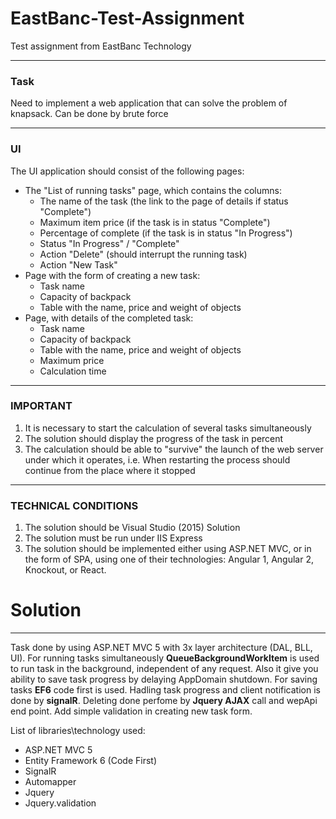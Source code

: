 # EastBanc-Test-Assignment
Test assignment from EastBanc Technology

---
### Task
Need to implement a web application that can solve the problem of knapsack.
Can be done by brute force

---
### UI
The UI application should consist of the following pages:

* The "List of running tasks" page, which contains the columns:
  * The name of the task (the link to the page of details if status "Complete")
  * Maximum item price (if the task is in status "Complete")
  * Percentage of complete (if the task is in status "In Progress")
  * Status "In Progress" / "Complete"
  * Action "Delete" (should interrupt the running task)
  * Action "New Task"
* Page with the form of creating a new task:
  * Task name
  * Capacity of backpack
  * Table with the name, price and weight of objects
* Page, with details of the completed task:
  * Task name
  * Capacity of backpack
  * Table with the name, price and weight of objects
  * Maximum price
  * Calculation time  
  
---
### IMPORTANT

1. It is necessary to start the calculation of several tasks simultaneously
2. The solution should display the progress of the task in percent
3. The calculation should be able to "survive" the launch of the web server under which it operates, i.e. When restarting the process should continue from the place where it stopped

---
### TECHNICAL CONDITIONS

1. The solution should be Visual Studio (2015) Solution
2. The solution must be run under IIS Express
3. The solution should be implemented either using ASP.NET MVC, or in the form of SPA, using one of their technologies: Angular 1, Angular 2, Knockout, or React.



# Solution
---
Task done by using ASP.NET MVC 5 with 3x layer architecture (DAL, BLL, UI).
For running tasks simultaneously **QueueBackgroundWorkItem** is used to run task in the background, independent of any request. Also it give you ability to save task progress by delaying AppDomain shutdown.
For saving tasks **EF6** code first is used.
Hadling task progress and client notification is done by **signalR**.
Deleting done perfome by **Jquery AJAX** call and wepApi end point.
Add simple validation in creating new task form.

List of libraries\technology used:
* ASP.NET MVC 5
* Entity Framework 6 (Code First)
* SignalR
* Automapper
* Jquery
* Jquery.validation
